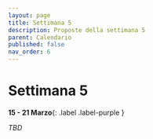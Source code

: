 ```yaml
---
layout: page
title: Settimana 5
description: Proposte della settimana 5
parent: Calendario
published: false
nav_order: 6
---
```


# Settimana 5

**15 - 21 Marzo**{: .label .label-purple }

_TBD_


